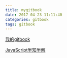 ```yaml
---
title: mygitbook
date: 2017-04-23 11:11:40
categories: gitbook
tags: gitbook
---
```

[我的gitbook](https://callmejay.gitbooks.io/grow-up/content/)

[JavaScript半知半解](http://www.kancloud.cn/dennis/tgjavascript/241800)